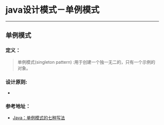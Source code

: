 # java设计模式－单例模式

---

## 单例模式

### 定义：

> 单例模式(singleton pattern) :用于创建一个独一无二的，只有一个示例的对象。

> 


### 设计原则:

- 

### 参考地址：

- [Java：单例模式的七种写法](http://www.blogjava.net/kenzhh/archive/2013/03/15/357824.html)




